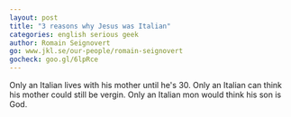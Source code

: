 ```yaml
---
layout: post
title: "3 reasons why Jesus was Italian"
categories: english serious geek
author: Romain Seignovert
go: www.jkl.se/our-people/romain-seignovert
gocheck: goo.gl/6lpRce
---
```

Only an Italian lives with his mother until he's 30.
Only an Italian can think his mother could still be vergin.
Only an Italian mon would think his son is God.
